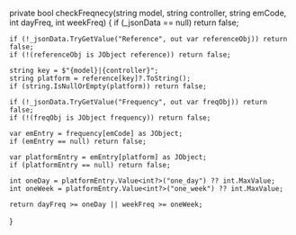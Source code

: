 private bool checkFreqnecy(string model, string controller, string emCode, int dayFreq, int weekFreq)
{
    if (_jsonData == null) return false;

    if (!_jsonData.TryGetValue("Reference", out var referenceObj)) return false;
    if (!(referenceObj is JObject reference)) return false;

    string key = $"{model}|{controller}";
    string platform = reference[key]?.ToString();
    if (string.IsNullOrEmpty(platform)) return false;

    if (!_jsonData.TryGetValue("Frequency", out var freqObj)) return false;
    if (!(freqObj is JObject frequency)) return false;

    var emEntry = frequency[emCode] as JObject;
    if (emEntry == null) return false;

    var platformEntry = emEntry[platform] as JObject;
    if (platformEntry == null) return false;

    int oneDay = platformEntry.Value<int?>("one_day") ?? int.MaxValue;
    int oneWeek = platformEntry.Value<int?>("one_week") ?? int.MaxValue;

    return dayFreq >= oneDay || weekFreq >= oneWeek;
}
